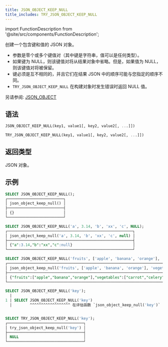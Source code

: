 ```yaml
---
title: JSON_OBJECT_KEEP_NULL
title_includes: TRY_JSON_OBJECT_KEEP_NULL
---
```

import FunctionDescription from '@site/src/components/FunctionDescription';

<FunctionDescription description="引入或更新: v1.2.402"/>

创建一个包含键和值的 JSON 对象。

- 参数是零个或多个键值对（其中键是字符串，值可以是任何类型）。
- 如果键为 NULL，则该键值对将从结果对象中省略。但是，如果值为 NULL，则该键值对将被保留。
- 键必须是互不相同的，并且它们在结果 JSON 中的顺序可能与您指定的顺序不同。
- `TRY_JSON_OBJECT_KEEP_NULL` 在构建对象时发生错误时返回 NULL 值。

另请参阅: [JSON_OBJECT](json-object.md)

## 语法

```sql
JSON_OBJECT_KEEP_NULL(key1, value1[, key2, value2[, ...]])

TRY_JSON_OBJECT_KEEP_NULL(key1, value1[, key2, value2[, ...]])
```

## 返回类型

JSON 对象。

## 示例

```sql
SELECT JSON_OBJECT_KEEP_NULL();
┌─────────────────────────┐
│ json_object_keep_null() │
├─────────────────────────┤
│ {}                      │
└─────────────────────────┘

SELECT JSON_OBJECT_KEEP_NULL('a', 3.14, 'b', 'xx', 'c', NULL);
┌────────────────────────────────────────────────────────┐
│ json_object_keep_null('a', 3.14, 'b', 'xx', 'c', null) │
├────────────────────────────────────────────────────────┤
│ {"a":3.14,"b":"xx","c":null}                           │
└────────────────────────────────────────────────────────┘

SELECT JSON_OBJECT_KEEP_NULL('fruits', ['apple', 'banana', 'orange'], 'vegetables', ['carrot', 'celery']);
┌────────────────────────────────────────────────────────────────────────────────────────────────────┐
│ json_object_keep_null('fruits', ['apple', 'banana', 'orange'], 'vegetables', ['carrot', 'celery']) │
├────────────────────────────────────────────────────────────────────────────────────────────────────┤
│ {"fruits":["apple","banana","orange"],"vegetables":["carrot","celery"]}                            │
└────────────────────────────────────────────────────────────────────────────────────────────────────┘

SELECT JSON_OBJECT_KEEP_NULL('key');
  |
1 | SELECT JSON_OBJECT_KEEP_NULL('key')
  |        ^^^^^^^^^^^^^^^^^^ 在评估函数 `json_object_keep_null('key')` 时，键和值的数量必须相等


SELECT TRY_JSON_OBJECT_KEEP_NULL('key');
┌──────────────────────────────────┐
│ try_json_object_keep_null('key') │
├──────────────────────────────────┤
│ NULL                             │
└──────────────────────────────────┘
```